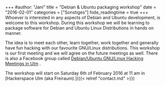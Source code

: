 +++
#author: "Jani"
title = "Debian & Ubuntu packaging workshop"
date = "2016-02-01"
categories = ["Sonstiges"]
hide_readingtime = true
+++
Whoever is interested in any aspects of Debian and Ubuntu development, is welcome to this workshop. During this workshop we will be learning to package software for Debian and Ubuntu Linux Distributions in hands on manner.

The idea is to meet each other, learn together, work together and generally have fun hacking with our favourite GNU/Linux distributions. This workshop is our first meeting and we will agree on the future meetings as well. There is also a Facebook group called [Debian/Ubuntu GNU/Linux Hacking Meetings in Ulm](https://www.facebook.com/groups/1551713658479995/ ) .

The workshop will start on Saturday 6th of February 2016 at 11 am in [Hackerspace Ulm (aka Freiraum).]({{< relref "contact.md" >}})
